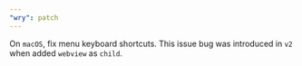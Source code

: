 ```yaml
---
"wry": patch
---
```


On `macOS`, fix menu keyboard shortcuts. This issue bug was introduced in `v2` when added `webview` as `child`.
